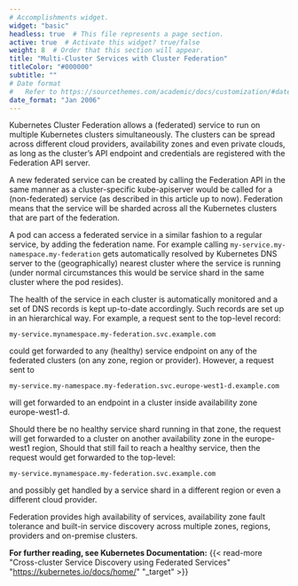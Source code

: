 ```yaml
---
# Accomplishments widget.
widget: "basic"  
headless: true  # This file represents a page section.
active: true  # Activate this widget? true/false
weight: 8  # Order that this section will appear.
title: "Multi-Cluster Services with Cluster Federation"
titleColor: "#000000"
subtitle: ""
# Date format
#   Refer to https://sourcethemes.com/academic/docs/customization/#date-format
date_format: "Jan 2006"
---
```

Kubernetes Cluster Federation allows a (federated) service to run on multiple Kubernetes clusters simultaneously. The clusters can be spread across different cloud providers, availability zones and even private clouds, as long as the cluster’s API endpoint and credentials are registered with the Federation API server.

A new federated service can be created by calling the Federation API in the same manner as a cluster-specific kube-apiserver would be called for a (non-federated) service (as described in this article up to now). Federation means that the service will be sharded across all the Kubernetes clusters that are part of the federation.

A pod can access a federated service in a similar fashion to a regular service, by adding the federation name. For example calling `my-service.my-namespace.my-federation` gets automatically resolved by Kubernetes DNS server to the (geographically) nearest cluster where the service is running (under normal circumstances this would be service shard in the same cluster where the pod resides).

The health of the service in each cluster is automatically monitored and a set of DNS records is kept up-to-date accordingly. Such records are set up in an hierarchical way. For example, a request sent to the top-level record:

`my-service.mynamespace.my-federation.svc.example.com`

could get forwarded to any (healthy) service endpoint on any of the federated clusters (on any zone, region or provider). However, a request sent to

`my-service.my-namespace.my-federation.svc.europe-west1-d.example.com`

will get forwarded to an endpoint in a cluster inside availability zone europe-west1-d.

Should there be no healthy service shard running in that zone, the request will get forwarded to a cluster on another availability zone in the europe-west1 region, Should that still fail to reach a healthy service, then the request would get forwarded to the top-level:

`my-service.mynamespace.my-federation.svc.example.com`

and possibly get handled by a service shard in a different region or even a different cloud provider.

Federation provides high availability of services, availability zone fault tolerance and built-in service discovery across multiple zones, regions, providers and on-premise clusters.



	
**For further reading, see Kubernetes Documentation:** {{< read-more "Cross-cluster Service Discovery using Federated Services" "https://kubernetes.io/docs/home/" "_target"  >}}	
		
		